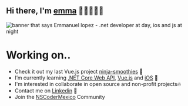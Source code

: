 ## Hi there, I'm [emma](https://manelpz.github.io) 👋🏻👨🏻‍💻
<img src="https://github.com/manelpz/manelpz/blob/master/Image/1.png" alt="banner that says Emmanuel lopez - .net developer at day, ios and js at night">

# Working on.. 


- Check it out my last Vue.js project [ninja-smoothies](https://github.com/manelpz/ninja-smoothies) 🔨
- I’m currently learning [.NET Core Web API](https://github.com/manelpz/CinemaAPI), [Vue.js](https://github.com/manelpz/forkify) and [iOS](https://github.com/manelpz/CoreMLImage) 📕 
- I'm interested in collaborate in open source and non-profit projects🔥 
- Contact me on [Linkedin](https://www.linkedin.com/in/manelpz/) 💬 
- Join the [NSCoderMexico](https://bit.ly/3wGP7Ho) Community 





